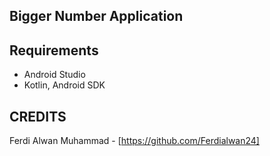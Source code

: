 ## Bigger Number Application   

## Requirements 
- Android Studio
- Kotlin, Android SDK

## CREDITS  
Ferdi Alwan Muhammad - [https://github.com/Ferdialwan24]
